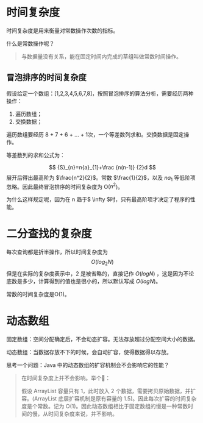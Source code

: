 # 时间复杂度

时间复杂度是用来衡量对常数操作次数的指标。

什么是常数操作呢？

> 与数据量没有关系，能在固定时间内完成的草组叫做常数时间操作。

## 冒泡排序的时间复杂度

假设给定一个数组：[1,2,3,4,5,6,7,8]，按照冒泡排序的算法分析，需要经历两种操作：

1. 遍历数组；
2. 交换数据；

遍历数组要经历 8 + 7 + 6 + ... + 1次，一个等差数列求和。交换数据是固定操作。

等差数列的求和公式为：

$$
{S}_{n}=n{a}_{1}+\frac {n(n-1)} {2}d
$$
展开后得出最高阶为 $\frac{n^2}{2}$。常数 $\frac{1}{2}$，以及 $n{a}_{1}$ 等低阶项忽略。因此最终冒泡排序的时间复杂度为 O($n^2$)。

为什么这样规定呢，因为在 n 趋于$ \infty  $时，只有最高阶项才决定了程序的性能。

# 二分查找的复杂度

每次查询都是折半操作，所以时间复杂度为
$$
O({log}_{2}N)
$$
但是在实际的复杂度表示中，2 是被省略的，直接记作 $O(logN)$ ，这是因为不论底数是多少，计算得到的值也是很小的，所以默认写成 $O(logN)$。

常数的时间复杂度是O(1)。

# 动态数组

固定数组：空间分配确定后，不会动态扩容。无法存放超过分配空间大小的数据。

动态数组：当数据存放不下的时候，会自动扩容，使得数据得以存放。

思考一个问题：Java 中的动态数组的扩容机制会不会影响它的性能？

> 在时间复杂度上并不会影响。举个🌰：
>
> 假设 ArrayList 容量只有 1，此时放入 2 个数据，需要拷贝原始数据，并扩容。(ArrayList 底层扩容机制是原有容量的 1.5)。因此每次扩容的时间复杂度是个常数。记为 O(1)。因此动态数组相比于固定数组的慢是一种常数时间的慢，从时间复杂度来说，并不影响。

